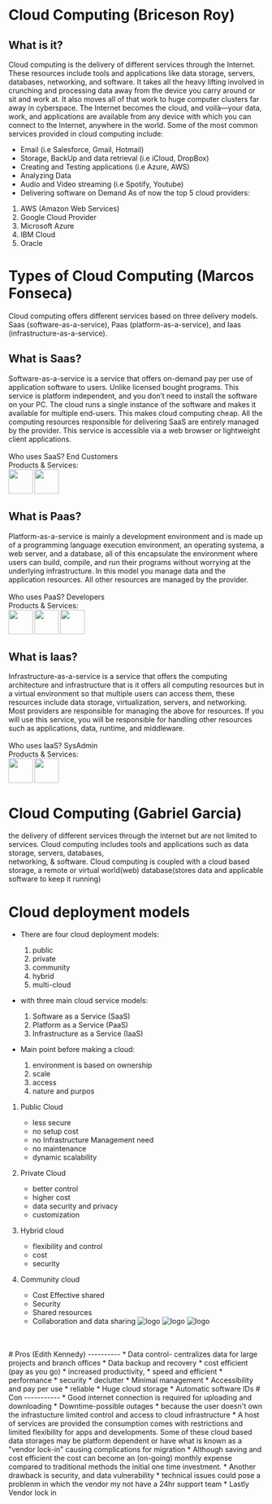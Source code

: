 # Cloud Computing (Briceson Roy)
## What is it?
Cloud computing is the delivery of different services through the Internet. These resources include tools and applications like data storage, servers, databases, networking, and software.
It takes all the heavy lifting involved in crunching and processing data away from the device you carry around or sit and work at. It also moves all of that work to huge computer clusters far away in cyberspace. The Internet becomes the cloud, and voilà—your data, work, and applications are available from any device with which you can connect to the Internet, anywhere in the world.
Some of the most common services provided in cloud computing include:
- Email (i.e Salesforce, Gmail, Hotmail)
- Storage, BackUp and data retrieval (i.e iCloud, DropBox)
- Creating and Testing applications (i.e Azure, AWS)
- Analyzing Data
- Audio and Video streaming (i.e Spotify, Youtube)
- Delivering software on Demand
As of now the top 5 cloud providers:
1. AWS (Amazon Web Services)
2. Google Cloud Provider
3. Microsoft Azure
4. IBM Cloud
5. Oracle

# Types of Cloud Computing (Marcos Fonseca)
Cloud computing offers different services based on three delivery models.
Saas (software-as-a-service), Paas (platform-as-a-service), and Iaas (infrastructure-as-a-service).

## What is Saas?
Software-as-a-service is a service that offers on-demand pay per use of application software to users. Unlike licensed bought programs. This service is platform independent, and you don’t need to install the software on your PC. The cloud runs a single instance of the software and makes it available for multiple end-users. This makes cloud computing cheap. All the computing resources responsible for delivering SaaS are entirely managed by the provider. This service is accessible via a web browser or lightweight client applications. 
<br>
<br>
Who uses SaaS? End Customers
<br>
Products & Services:
<br>
<a href="url"><img src="https://i.pinimg.com/736x/fa/54/58/fa54581266699091992a0945d4598670--online-marketing-companies-internet-marketing-company.jpg" align="left" height="48" width="48" ></a>
<a href="url"><img src="https://images.idgesg.net/images/article/2017/06/microsoft-office-365-logo-2016-100727915-large.jpg?auto=webp&quality=85,70)" align="left" height="48" width="48" ></a>
<br>
<br>
<br>
## What is Paas?
Platform-as-a-service is mainly a development environment and is made up of a programming language execution environment, an operating systema, a web server, and a database, all of this encapsulate the environment where users can build, compile, and run their programs without worrying at the underlying infrastructure. In this model you manage data and the application resources. All other resources are managed by the provider.
<br>
<br>
Who uses PaaS? Developers
<br>
Products & Services:
<br>
<a href="url"><img src="http://softwareengineeringdaily.com/wp-content/uploads/2019/05/MicrosoftAzure.png" align="left" height="48" width="48" ></a>
<a href="url"><img src="https://www.jdrf.org/wp-content/uploads/2020/12/AWS-logo-2.jpg" align="left" height="48" width="48" ></a>
<a href="url"><img src="https://images.consultingmag.com/contrib/content/uploads/sites/364/2021/07/Google-cloud-logo.jpg" align="left" height="48" width="48" ></a>
<br>
<br>
<br>
## What is Iaas?
Infrastructure-as-a-service is a service that offers the computing architecture and infrastructure that is it offers all computing resources but in a virtual environment so that multiple users can access them, these resources include data storage, virtualization, servers, and networking. Most providers are responsible for managing the above for resources. If you will use this service, you will be responsible for handling other resources such as applications, data, runtime, and middleware.
<br>
<br>
Who uses IaaS? SysAdmin
<br>
Products & Services:
<br>
<a href="url"><img src="https://p2zk82o7hr3yb6ge7gzxx4ki-wpengine.netdna-ssl.com/wp-content/uploads/AWS-EC2.png" align="left" height="48" width="48" ></a>
<a href="url"><img src="https://www.dailyhostnews.com/wp-content/uploads/2013/01/gogrid_logo_.png" align="left" height="48" width="48" ></a>
<br>
<br>
<br>
# Cloud Computing (Gabriel Garcia)
the delivery of different services through the internet but are not limited to services. 
Cloud computing includes tools and applications such as data storage, servers, databases, \
networking, & software.
Cloud computing is coupled with a cloud based storage, a remote or virtual world(web)
database(stores data and applicable software to keep it running) 
# Cloud deployment models
- There are four cloud deployment models:
    
    1.  public
    2.  private
    3.  community
    4.  hybrid
    5.  multi-cloud
- with three main cloud service models:
    
    1.  Software as a Service (SaaS)
    2.  Platform as a Service (PaaS)
    3.  Infrastructure as a Service (IaaS)
- Main point before making a cloud:
    
    1.  environment is based on ownership
    2.  scale
    3.  access
    4.  nature and purpos
1.  Public Cloud
    
    - less secure
    - no setup cost
    - no Infrastructure Management need
    - no maintenance
    - dynamic scalability
2.  Private Cloud
    
    - better control
    - higher cost
    - data security and privacy
    - customization
3.  Hybrid cloud
    
    - flexibility and control
    - cost
    - security
4.  Community cloud
    
    - Cost Effective shared
    - Security
    - Shared resources
    - Collaboration and data sharing
![logo](https://csharpcorner-mindcrackerinc.netdna-ssl.com/article/what-is-cloud-computing-explore-the-services-and-deployment-models/Images/IaaS-PaaS-SaaS-Cloud-Services.png)
![logo](https://sam-solutions.us/wp-content/uploads/What-Is-a-Cloud-Deployment-Model_-1024x767.png)
![logo](https://cf-assets.www.cloudflare.com/slt3lc6tev37/2FUanuH7qCS1oycfYY4IMn/6b790f0e98674ce50c37cf8909d8a4b2/multicloud-vs-hybrid-cloud.svg)
<br>
<br>
# Pros (Edith Kennedy)
---------- 
* Data control- centralizes data for large projects and branch offices
* Data backup and recovery
* cost efficient (pay as you go)
* increased productivity, 
* speed and efficient
* performance
* security 
* declutter
* Minimal management 
* Accessibility and pay per use 
* reliable 
* Huge cloud storage 
* Automatic software IDs
# Con
-----------
* Good internet connection is required for uploading and downloading
* Downtime-possible outages
* because the user doesn't own the infrastucture limited control 
and access to cloud infrastructure 
* A host of services are provided the consumption comes with restrictions 
and limited flexibility for apps and developments. Some of these cloud based data storages may be platform
dependent or have what is known as a "vendor lock-in" causing complications for migration
* Although saving and cost efficient the cost can become an (on-going) monthly expense compared 
to traditional methods the initial one time investment.
* Another drawback is security, and data vulnerability 
* technical issues could pose a problenm in which the vendor my not have a 24hr support team
* Lastly Vendor lock in 
